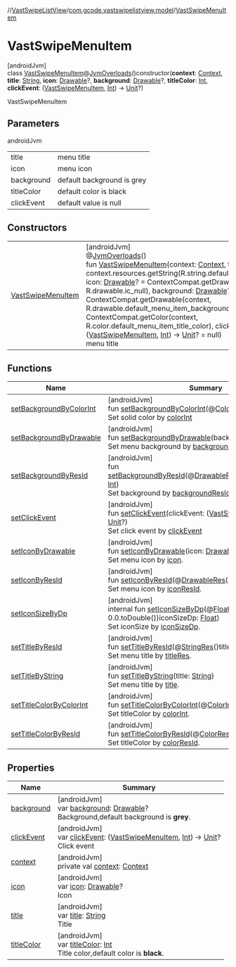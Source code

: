 //[VastSwipeListView](../../../index.md)/[com.gcode.vastswipelistview.model](../index.md)/[VastSwipeMenuItem](index.md)

# VastSwipeMenuItem

[androidJvm]\
class [VastSwipeMenuItem](index.md)@[JvmOverloads](https://kotlinlang.org/api/latest/jvm/stdlib/kotlin.jvm/-jvm-overloads/index.html)()constructor(**context**: [Context](https://developer.android.com/reference/kotlin/android/content/Context.html), **title**: [String](https://kotlinlang.org/api/latest/jvm/stdlib/kotlin/-string/index.html), **icon**: [Drawable](https://developer.android.com/reference/kotlin/android/graphics/drawable/Drawable.html)?, **background**: [Drawable](https://developer.android.com/reference/kotlin/android/graphics/drawable/Drawable.html)?, **titleColor**: [Int](https://kotlinlang.org/api/latest/jvm/stdlib/kotlin/-int/index.html), **clickEvent**: ([VastSwipeMenuItem](index.md), [Int](https://kotlinlang.org/api/latest/jvm/stdlib/kotlin/-int/index.html)) -> [Unit](https://kotlinlang.org/api/latest/jvm/stdlib/kotlin/-unit/index.html)?)

VastSwipeMenuItem

## Parameters

androidJvm

| | |
|---|---|
| title | menu title |
| icon | menu icon |
| background | default background is grey |
| titleColor | default color is black |
| clickEvent | default value is null |

## Constructors

| | |
|---|---|
| [VastSwipeMenuItem](-vast-swipe-menu-item.md) | [androidJvm]<br>@[JvmOverloads](https://kotlinlang.org/api/latest/jvm/stdlib/kotlin.jvm/-jvm-overloads/index.html)()<br>fun [VastSwipeMenuItem](-vast-swipe-menu-item.md)(context: [Context](https://developer.android.com/reference/kotlin/android/content/Context.html), title: [String](https://kotlinlang.org/api/latest/jvm/stdlib/kotlin/-string/index.html) = context.resources.getString(R.string.default_slide_item_title), icon: [Drawable](https://developer.android.com/reference/kotlin/android/graphics/drawable/Drawable.html)? = ContextCompat.getDrawable(context, R.drawable.ic_null), background: [Drawable](https://developer.android.com/reference/kotlin/android/graphics/drawable/Drawable.html)? = ContextCompat.getDrawable(context, R.drawable.default_menu_item_background), titleColor: [Int](https://kotlinlang.org/api/latest/jvm/stdlib/kotlin/-int/index.html) = ContextCompat.getColor(context, R.color.default_menu_item_title_color), clickEvent: ([VastSwipeMenuItem](index.md), [Int](https://kotlinlang.org/api/latest/jvm/stdlib/kotlin/-int/index.html)) -> [Unit](https://kotlinlang.org/api/latest/jvm/stdlib/kotlin/-unit/index.html)? = null)<br>menu title |

## Functions

| Name | Summary |
|---|---|
| [setBackgroundByColorInt](set-background-by-color-int.md) | [androidJvm]<br>fun [setBackgroundByColorInt](set-background-by-color-int.md)(@[ColorInt](https://developer.android.com/reference/kotlin/androidx/annotation/ColorInt.html)()colorInt: [Long](https://kotlinlang.org/api/latest/jvm/stdlib/kotlin/-long/index.html))<br>Set solid color by [colorInt](set-background-by-color-int.md) |
| [setBackgroundByDrawable](set-background-by-drawable.md) | [androidJvm]<br>fun [setBackgroundByDrawable](set-background-by-drawable.md)(background: [Drawable](https://developer.android.com/reference/kotlin/android/graphics/drawable/Drawable.html))<br>Set menu background by [background](set-background-by-drawable.md). |
| [setBackgroundByResId](set-background-by-res-id.md) | [androidJvm]<br>fun [setBackgroundByResId](set-background-by-res-id.md)(@[DrawableRes](https://developer.android.com/reference/kotlin/androidx/annotation/DrawableRes.html)()backgroundResId: [Int](https://kotlinlang.org/api/latest/jvm/stdlib/kotlin/-int/index.html))<br>Set background by [backgroundResId](set-background-by-res-id.md). |
| [setClickEvent](set-click-event.md) | [androidJvm]<br>fun [setClickEvent](set-click-event.md)(clickEvent: ([VastSwipeMenuItem](index.md), [Int](https://kotlinlang.org/api/latest/jvm/stdlib/kotlin/-int/index.html)) -> [Unit](https://kotlinlang.org/api/latest/jvm/stdlib/kotlin/-unit/index.html)?)<br>Set click event by [clickEvent](set-click-event.md) |
| [setIconByDrawable](set-icon-by-drawable.md) | [androidJvm]<br>fun [setIconByDrawable](set-icon-by-drawable.md)(icon: [Drawable](https://developer.android.com/reference/kotlin/android/graphics/drawable/Drawable.html))<br>Set menu icon by [icon](set-icon-by-drawable.md). |
| [setIconByResId](set-icon-by-res-id.md) | [androidJvm]<br>fun [setIconByResId](set-icon-by-res-id.md)(@[DrawableRes](https://developer.android.com/reference/kotlin/androidx/annotation/DrawableRes.html)()iconResId: [Int](https://kotlinlang.org/api/latest/jvm/stdlib/kotlin/-int/index.html))<br>Set menu icon by [iconResId](set-icon-by-res-id.md). |
| [setIconSizeByDp](set-icon-size-by-dp.md) | [androidJvm]<br>internal fun [setIconSizeByDp](set-icon-size-by-dp.md)(@[FloatRange](https://developer.android.com/reference/kotlin/androidx/annotation/FloatRange.html)(from = 0.0.toDouble())iconSizeDp: [Float](https://kotlinlang.org/api/latest/jvm/stdlib/kotlin/-float/index.html))<br>Set iconSize by [iconSizeDp](set-icon-size-by-dp.md). |
| [setTitleByResId](set-title-by-res-id.md) | [androidJvm]<br>fun [setTitleByResId](set-title-by-res-id.md)(@[StringRes](https://developer.android.com/reference/kotlin/androidx/annotation/StringRes.html)()titleRes: [Int](https://kotlinlang.org/api/latest/jvm/stdlib/kotlin/-int/index.html))<br>Set menu title by [titleRes](set-title-by-res-id.md). |
| [setTitleByString](set-title-by-string.md) | [androidJvm]<br>fun [setTitleByString](set-title-by-string.md)(title: [String](https://kotlinlang.org/api/latest/jvm/stdlib/kotlin/-string/index.html))<br>Set menu title by [title](set-title-by-string.md). |
| [setTitleColorByColorInt](set-title-color-by-color-int.md) | [androidJvm]<br>fun [setTitleColorByColorInt](set-title-color-by-color-int.md)(@[ColorInt](https://developer.android.com/reference/kotlin/androidx/annotation/ColorInt.html)()colorInt: [Int](https://kotlinlang.org/api/latest/jvm/stdlib/kotlin/-int/index.html))<br>Set titleColor by [colorInt](set-title-color-by-color-int.md). |
| [setTitleColorByResId](set-title-color-by-res-id.md) | [androidJvm]<br>fun [setTitleColorByResId](set-title-color-by-res-id.md)(@[ColorRes](https://developer.android.com/reference/kotlin/androidx/annotation/ColorRes.html)()colorResId: [Int](https://kotlinlang.org/api/latest/jvm/stdlib/kotlin/-int/index.html))<br>Set titleColor by [colorResId](set-title-color-by-res-id.md). |

## Properties

| Name | Summary |
|---|---|
| [background](background.md) | [androidJvm]<br>var [background](background.md): [Drawable](https://developer.android.com/reference/kotlin/android/graphics/drawable/Drawable.html)?<br>Background,default background is **grey**. |
| [clickEvent](click-event.md) | [androidJvm]<br>var [clickEvent](click-event.md): ([VastSwipeMenuItem](index.md), [Int](https://kotlinlang.org/api/latest/jvm/stdlib/kotlin/-int/index.html)) -> [Unit](https://kotlinlang.org/api/latest/jvm/stdlib/kotlin/-unit/index.html)?<br>Click event |
| [context](context.md) | [androidJvm]<br>private val [context](context.md): [Context](https://developer.android.com/reference/kotlin/android/content/Context.html) |
| [icon](icon.md) | [androidJvm]<br>var [icon](icon.md): [Drawable](https://developer.android.com/reference/kotlin/android/graphics/drawable/Drawable.html)?<br>Icon |
| [title](title.md) | [androidJvm]<br>var [title](title.md): [String](https://kotlinlang.org/api/latest/jvm/stdlib/kotlin/-string/index.html)<br>Title |
| [titleColor](title-color.md) | [androidJvm]<br>var [titleColor](title-color.md): [Int](https://kotlinlang.org/api/latest/jvm/stdlib/kotlin/-int/index.html)<br>Title color,default color is **black**. |
